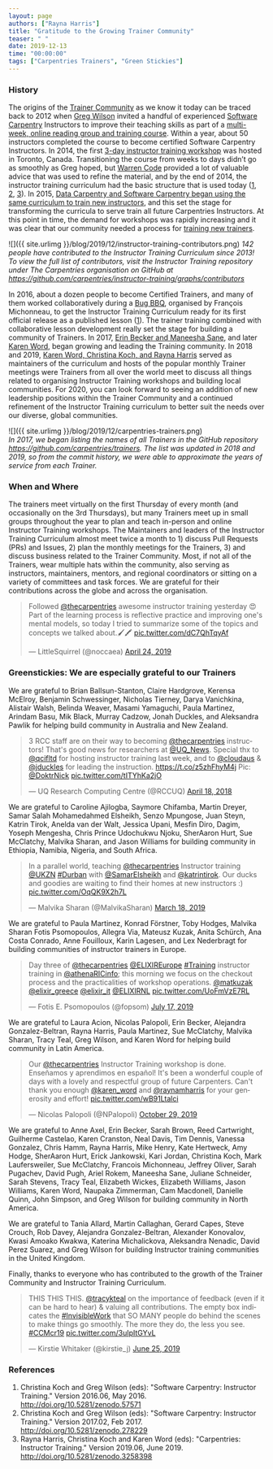 ```yaml
---
layout: page
authors: ["Rayna Harris"]
title: "Gratitude to the Growing Trainer Community"
teaser: " "
date: 2019-12-13
time: "00:00:00"
tags: ["Carpentries Trainers", "Green Stickies"]
---
```


### History

The origins of the [Trainer Community](https://carpentries.org/trainers/) as we know it today can be traced back to 2012 when [Greg Wilson](https://twitter.com/gvwilson) invited a handful of experienced [Software Carpentry](https://software-carpentry.org/) Instructors to improve their teaching skills as part of a [multi-week, online reading group and training course](https://software-carpentry.org/blog/2013/08/what-we-cover-in-instructor-training.html). Within a year, about 50 instructors completed the course to become certified Software Carpentry Instructors. 
In 2014, the first [3-day instructor training workshop](https://software-carpentry.org/blog/2013/11/instructor-training-in-three-days.html) was hosted in Toronto, Canada. Transitioning the course from weeks to days didn’t go as smoothly as Greg hoped, but [Warren Code](https://twitter.com/warcode) provided a lot of valuable advice that was used to refine the material, and by the end of 2014, the instructor training curriculum had the basic structure that is used today ([1](http://doi.org/10.5281/zenodo.57571), [2](http://doi.org/10.5281/zenodo.278229), [3](http://doi.org/10.5281/zenodo.3258398)). In 2015, [Data Carpentry and Software Carpentry began using the same curriculum to train new instructors](https://datacarpentry.org/blog/2016/03/instructor-training-africa), and this set the stage for transforming the curricula to serve train all future Carpentries Instructors. At this point in time, the demand for workshops was rapidly increasing and it was clear that our community needed a process for [training new trainers](https://carpentries.github.io/trainer-training/). 

![]({{ site.urlimg }}/blog/2019/12/instructor-training-contributors.png)
_142 people have contributed to the Instructor Training Curriculum since 2013! To view the full list of contributors, visit the Instructor Training repository under The Carpentries organisation on GitHub at <https://github.com/carpentries/instructor-training/graphs/contributors>_

In 2016, about a dozen people to become Certified Trainers, and many of them worked collaboratively during a [Bug BBQ](https://swcarpentry.github.io/SWC-bug-bbq/), organised by François Michonneau, to get the Instructor Training Curriculum ready for its first official release as a published lesson ([1](http://doi.org/10.5281/zenodo.57571 )). The trainer training combined with collaborative lesson development really set the stage for building a community of Trainers. In 2017, [Erin Becker and Maneesha Sane](https://datacarpentry.org/blog/2017/01/moving-forward), and later [Karen Word](https://software-carpentry.org/blog/2017/09/new-staff-intro.html), began growing and leading the Training community. In 2018 and 2019, [Karen Word, Christina Koch, and Rayna Harris](https://carpentries.org/blog/2018/12/instructor-training-curriculum-updates/) served as maintainers of the curriculum and hosts of the popular monthly Trainer meetings were Trainers from all over the world meet to discuss all things related to organising Instructor Training workshops and building local communities. For 2020, you can look forward to seeing an addition of new leadership positions within the Trainer Community and a continued refinement of the Instructor Training curriculum to better suit the needs over our diverse, global communities.

![]({{ site.urlimg }}/blog/2019/12/carpentries-trainers.png)<br/>
_In 2017, we began listing the names of all Trainers in the GitHub repository <https://github.com/carpentries/trainers>. The list was updated in 2018 and 2019, so from the commit history, we were able to approximate the years of service from each Trainer._ 


### When and Where

The trainers meet virtually on the first Thursday of every month (and occasionally on the 3rd Thursdays), but many Trainers meet up in small groups throughout the year to plan and teach in-person and online Instructor Training workshops.  The Maintainers and leaders of the  Instructor Training Curriculum almost meet twice a month to 1) discuss Pull Requests (PRs) and Issues, 2) plan the monthly meetings for the Trainers, 3) and discuss business related to the Trainer Community. Most, if not all of the Trainers, wear multiple hats within the community, also serving as instructors, maintainers, mentors, and regional coordinators or sitting on a variety of committees and task forces. We are grateful for their contributions across the globe and across the organisation.    

<blockquote class="twitter-tweet"><p lang="en" dir="ltr">Followed <a href="https://twitter.com/thecarpentries?ref_src=twsrc%5Etfw">@thecarpentries</a> awesome instructor training yesterday 😍 <br>Part of the learning process is reflective practice and improving one&#39;s mental models, so today I tried to summarize some of the topics and concepts we talked about.🖌️🖍️ <a href="https://t.co/dC7QhTqyAf">pic.twitter.com/dC7QhTqyAf</a></p><p>&mdash; LittleSquirrel (@noccaea) <a href="https://twitter.com/noccaea/status/1121116063977082881?ref_src=twsrc%5Etfw">April 24, 2019</a></p></blockquote> <script async src="https://platform.twitter.com/widgets.js" charset="utf-8"></script>

### Greenstickies: We are especially grateful to our Trainers

We are grateful to Brian Ballsun-Stanton, Claire Hardgrove, Kerensa McElroy, Benjamin Schwessinger, Nicholas Tierney, Darya Vanichkina, Alistair Walsh, Belinda Weaver, Masami Yamaguchi, Paula Martinez, Arindam Basu, Mik Black, Murray Cadzow, Jonah Duckles, and Aleksandra Pawlik for helping build community in Australia and New Zealand.

<blockquote class="twitter-tweet"><p lang="en" dir="ltr">3 RCC staff are on their way to becoming <a href="https://twitter.com/thecarpentries?ref_src=twsrc%5Etfw">@thecarpentries</a> instructors! That&#39;s good news for researchers at <a href="https://twitter.com/UQ_News?ref_src=twsrc%5Etfw">@UQ_News</a>. Special thx to <a href="https://twitter.com/qcifltd?ref_src=twsrc%5Etfw">@qcifltd</a> for hosting instructor training last week, and to <a href="https://twitter.com/cloudaus?ref_src=twsrc%5Etfw">@cloudaus</a> &amp; <a href="https://twitter.com/jduckles?ref_src=twsrc%5Etfw">@jduckles</a> for leading the instruction. <a href="https://t.co/z5zhFhyM4j">https://t.co/z5zhFhyM4j</a> Pic: <a href="https://twitter.com/DoktrNick?ref_src=twsrc%5Etfw">@DoktrNick</a> <a href="https://t.co/tITYhKa2jO">pic.twitter.com/tITYhKa2jO</a></p><p>&mdash; UQ Research Computing Centre (@RCCUQ) <a href="https://twitter.com/RCCUQ/status/986452252339552256?ref_src=twsrc%5Etfw">April 18, 2018</a></p></blockquote> <script async src="https://platform.twitter.com/widgets.js" charset="utf-8"></script>

We are grateful to Caroline Ajilogba, Saymore Chifamba, Martin Dreyer, Samar Salah Mohamedahmed Elsheikh, Senzo Mpungose, Juan Steyn, Katrin Tirok, Anelda van der Walt, Jessica Upani, Mesfin Diro, Dagim, Yoseph Mengesha, Chris Prince Udochukwu Njoku, SherAaron Hurt, Sue McClatchy, Malvika Sharan, and Jason Williams for building community in Ethiopia, Namibia, Nigeria, and South Africa.

<blockquote class="twitter-tweet"><p lang="en" dir="ltr">In a parallel world, teaching <a href="https://twitter.com/thecarpentries?ref_src=twsrc%5Etfw">@thecarpentries</a> Instructor training <a href="https://twitter.com/UKZN?ref_src=twsrc%5Etfw">@UKZN</a> <a href="https://twitter.com/hashtag/Durban?src=hash&amp;ref_src=twsrc%5Etfw">#Durban</a> with <a href="https://twitter.com/SamarElsheikh?ref_src=twsrc%5Etfw">@SamarElsheikh</a> and <a href="https://twitter.com/katrintirok?ref_src=twsrc%5Etfw">@katrintirok</a>. Our ducks and goodies are waiting to find their homes at new instructors :) <a href="https://t.co/OqQK9X2h7L">pic.twitter.com/OqQK9X2h7L</a></p><p>&mdash; Malvika Sharan (@MalvikaSharan) <a href="https://twitter.com/MalvikaSharan/status/1107589948193034241?ref_src=twsrc%5Etfw">March 18, 2019</a></p></blockquote> <script async src="https://platform.twitter.com/widgets.js" charset="utf-8"></script>

We are grateful to Paula Martinez,  Konrad Förstner, Toby Hodges, Malvika Sharan 
Fotis Psomopoulos, Allegra Via, Mateusz Kuzak, Anita Schürch, Ana Costa Conrado, Anne Fouilloux, Karin Lagesen, and Lex Nederbragt for building communities of instructor trainers in Europe. 

<blockquote class="twitter-tweet"><p lang="en" dir="ltr">Day three of <a href="https://twitter.com/thecarpentries?ref_src=twsrc%5Etfw">@thecarpentries</a> <a href="https://twitter.com/ELIXIREurope?ref_src=twsrc%5Etfw">@ELIXIREurope</a> <a href="https://twitter.com/hashtag/Training?src=hash&amp;ref_src=twsrc%5Etfw">#Training</a> instructor training in <a href="https://twitter.com/athenaRICinfo?ref_src=twsrc%5Etfw">@athenaRICinfo</a>; this morning we focus on the checkout process and the practicalities of workshop operations. <a href="https://twitter.com/matkuzak?ref_src=twsrc%5Etfw">@matkuzak</a> <a href="https://twitter.com/elixir_greece?ref_src=twsrc%5Etfw">@elixir_greece</a> <a href="https://twitter.com/elixir_it?ref_src=twsrc%5Etfw">@elixir_it</a> <a href="https://twitter.com/ELIXIRNL?ref_src=twsrc%5Etfw">@ELIXIRNL</a> <a href="https://t.co/UoFmVzE7RL">pic.twitter.com/UoFmVzE7RL</a></p><p>&mdash; Fotis E. Psomopoulos (@fopsom) <a href="https://twitter.com/fopsom/status/1151393443752665088?ref_src=twsrc%5Etfw">July 17, 2019</a></p></blockquote> <script async src="https://platform.twitter.com/widgets.js" charset="utf-8"></script>

We are grateful to Laura Acion, Nicolas Palopoli, Erin Becker, Alejandra Gonzalez-Beltran, Rayna Harris, Paula Martinez, Sue McClatchy, Malvika Sharan, Tracy Teal, Greg Wilson, and Karen Word for helping build community in Latin America.

<blockquote class="twitter-tweet"><p lang="en" dir="ltr">Our <a href="https://twitter.com/thecarpentries?ref_src=twsrc%5Etfw">@thecarpentries</a> Instructor Training workshop is done. Enseñamos y aprendimos en español! It&#39;s been a wonderful couple of days with a lovely and respectful group of future Carpenters. Can&#39;t thank you enough <a href="https://twitter.com/karen_word?ref_src=twsrc%5Etfw">@karen_word</a> and <a href="https://twitter.com/raynamharris?ref_src=twsrc%5Etfw">@raynamharris</a> for your generosity and effort! <a href="https://t.co/wB91Ltalci">pic.twitter.com/wB91Ltalci</a></p><p>&mdash; Nicolas Palopoli (@NPalopoli) <a href="https://twitter.com/NPalopoli/status/1189312013186539522?ref_src=twsrc%5Etfw">October 29, 2019</a></p></blockquote> <script async src="https://platform.twitter.com/widgets.js" charset="utf-8"></script>

We are grateful to Anne Axel, Erin Becker, Sarah Brown, Reed Cartwright, Guilherme Castelao, Karen Cranston, Neal Davis, Tim Dennis, Vanessa Gonzalez, Chris Hamm, Rayna Harris, Mike Henry, Kate Hertweck, Amy Hodge, SherAaron Hurt, Erick Jankowski, Kari Jordan, Christina Koch, Mark Laufersweiler, Sue McClatchy, Francois Michonneau, Jeffrey Oliver, Sarah Pugachev, David Pugh, Ariel Rokem, Maneesha Sane, Juliane Schneider, Sarah Stevens, Tracy Teal, Elizabeth Wickes, Elizabeth Williams, Jason Williams, Karen Word, Naupaka Zimmerman, Cam Macdonell, Danielle Quinn, John Simpson, and Greg Wilson for building community in North America. 

We are grateful to Tania Allard, Martin Callaghan, Gerard Capes, Steve Crouch, Rob Davey, Alejandra Gonzalez-Beltran, Alexander Konovalov, Kwasi Amoako Kwakwa, Katerina Michalickova, Aleksandra Nenadic, David Perez Suarez, and Greg Wilson for building Instructor training communities in the United Kingdom. 

Finally, thanks to everyone who has contributed to the growth of the Trainer Community and Instructor Training Curriculum.  

<blockquote class="twitter-tweet"><p lang="en" dir="ltr">THIS THIS THIS. <a href="https://twitter.com/tracykteal?ref_src=twsrc%5Etfw">@tracykteal</a> on the importance of feedback (even if it can be hard to hear) &amp; valuing all contributions. The empty box indicates the <a href="https://twitter.com/hashtag/InvisibleWork?src=hash&amp;ref_src=twsrc%5Etfw">#InvisibleWork</a> that SO MANY people do behind the scenes to make things go smoothly. The more they do, the less you see. <a href="https://twitter.com/hashtag/CCMcr19?src=hash&amp;ref_src=twsrc%5Etfw">#CCMcr19</a> <a href="https://t.co/3uIpItGYvL">pic.twitter.com/3uIpItGYvL</a></p><p>&mdash; Kirstie Whitaker (@kirstie_j) <a href="https://twitter.com/kirstie_j/status/1143450104550105088?ref_src=twsrc%5Etfw">June 25, 2019</a></p></blockquote> <script async src="https://platform.twitter.com/widgets.js" charset="utf-8"></script>

### References

1. Christina Koch and Greg Wilson (eds): "Software Carpentry: Instructor Training." Version 2016.06, May 2016. http://doi.org/10.5281/zenodo.57571 
1. Christina Koch and Greg Wilson (eds): "Software Carpentry: Instructor Training." Version 2017.02, Feb 2017. http://doi.org/10.5281/zenodo.278229 
1. Rayna Harris, Christina Koch and Karen Word (eds): "Carpentries: Instructor Training." Version 2019.06, June 2019. http://doi.org/10.5281/zenodo.3258398 
